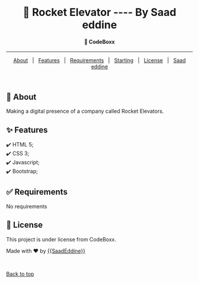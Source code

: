 &#xa0;

  <!-- Saad Eddine FEKI -->
</div>

<h1 align="center"> 🚀 Rocket Elevator ---- By Saad eddine</h1>

<!-- Status -->

<h4 align="center">
  🚀  CodeBoxx
</h4>

<hr>

<p align="center">
  <a href="#dart-about">About</a> &#xa0; | &#xa0; 
  <a href="#sparkles-features">Features</a> &#xa0; | &#xa0;
  <a href="#white_check_mark-requirements">Requirements</a> &#xa0; | &#xa0;
  <a href="#checkered_flag-starting">Starting</a> &#xa0; | &#xa0;
  <a href="#memo-license">License</a> &#xa0; | &#xa0;
  <a href="https://github.com/saadeddine" target="_blank">Saad eddine</a>
</p>

<br>

## :dart: About

Making a digital presence of a company called Rocket Elevators.

## :sparkles: Features

:heavy_check_mark: HTML 5;\
:heavy_check_mark: CSS 3;\
:heavy_check_mark: Javascript;\
:heavy_check_mark: Bootstrap;

<!-- ## :rocket: Technologies

The following tools were used in this project:

- [Bootstrap]()
- [HTML3]()
- [CSS5]()
- [JavaScript]() -->

## :white_check_mark: Requirements

No requirements

## :memo: License

This project is under license from CodeBoxx.

Made with :heart: by <a href="https://github.com/saadeddinne" target="_blank">{{SaadEddine}}</a>

&#xa0;

<a href="#top">Back to top</a>
